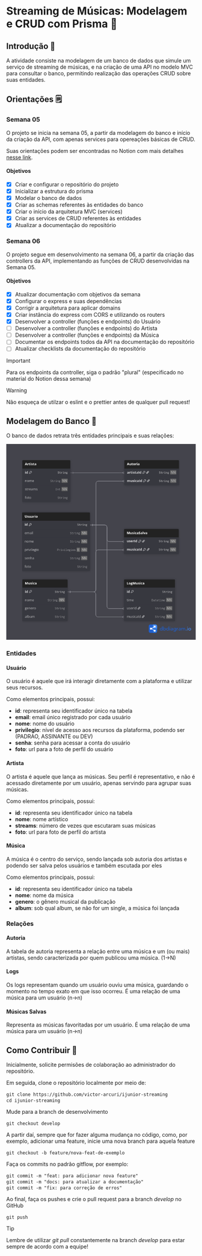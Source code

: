 # Streaming de Músicas: Modelagem e CRUD com Prisma 🎵

## Introdução 🚩
A atividade consiste na modelagem de um banco de dados que simule um serviço de streaming de músicas, e na criação de uma API no modelo MVC para consultar o banco, permitindo realização das operações CRUD sobre suas entidades.

## Orientações 🗒️

### Semana 05
O projeto se inicia na semana 05, a partir da modelagem do banco e início da criação da API, com apenas services para opereações básicas de CRUD. 

Suas orientações podem ser encontradas no Notion com mais detalhes [nesse link](https://www.notion.so/ijunior/Atividade-M-os-obra-23dc39c4674680e49aa1c6099ff31c9f).

#### Objetivos 
- [X] Criar e configurar o repositório do projeto
- [X] Inicializar a estrutura do prisma 
- [X] Modelar o banco de dados 
- [X] Criar as schemas referentes às entidades do banco
- [X] Criar o início da arquitetura MVC (services) 
- [X] Criar as services de CRUD referentes às entidades
- [X] Atualizar a documentação do repositório

### Semana 06
O projeto segue em desenvolvimento na semana 06, a partir da criação das controllers da API, implementando as funções de CRUD desenvolvidas na Semana 05.

#### Objetivos
- [X] Atualizar documentação com objetivos da semana
- [X] Configurar o express e suas dependências
- [X] Corrigir a arquitetura para aplicar domains
- [X] Criar instância do express com CORS e utilizando os routers
- [X] Desenvolver a controller (funções e endpoints) do Usuário
- [ ] Desenvolver a controller (funções e endpoints) do Artista
- [ ] Desenvolver a controller (funções e endpoints) da Música
- [ ] Documentar os endpoints todos da API na documentação do repositório
- [ ] Atualizar checklists da documentação do repositório

> [!Important]
> Para os endpoints da controller, siga o padrão "plural" (especificado no material do Notion dessa semana)

> [!Warning]
> Não esqueça de utilzar o eslint e o prettier antes de qualquer pull request!




## Modelagem do Banco 📝
O banco de dados retrata três entidades principais e suas relações:

![Diagrama representando as relações das tabelas do banco de dados](/public/imgs/db_schema.png)

### Entidades

#### Usuário
O usuário é aquele que irá interagir diretamente com a plataforma e utilizar seus recursos.

Como elementos principais, possui:

- **id**: representa seu identificador único na tabela
- **email**: email único registrado por cada usuário
- **nome**: nome do usuário
- **privilegio**: nível de acesso aos recursos da plataforma, podendo ser (PADRAO, ASSINANTE ou DEV)
- **senha**: senha para acessar a conta do usuário
- **foto**: url para a foto de perfil do usuário

#### Artista
O artista é aquele que lança as músicas. Seu perfil é representativo, e não é acessado diretamente por um usuário, apenas servindo para agrupar suas músicas.

Como elementos principais, possui:

- **id**: representa seu identificador único na tabela
- **nome**: nome artístico
- **streams**: número de vezes que escutaram suas músicas
- **foto**: url para foto de perfil do artista

#### Música
A música é o centro do serviço, sendo lançada sob autoria dos artistas e podendo ser salva pelos usuários e também escutada por eles

Como elementos principais, possui:

- **id**: representa seu identificador único na tabela
- **nome**: nome da música
- **genero**: o gênero musical da publicação
- **album**: sob qual album, se não for um single, a música foi lançada

### Relações

#### Autoria
A tabela de autoria representa a relação entre uma música e um (ou mais) artistas, sendo caracterizada por quem publicou uma música. (1->N)

#### Logs
Os logs representam quando um usuário ouviu uma música, guardando o momento no tempo exato em que isso ocorreu. É uma relação de uma música para um usuário (n->n)

#### Músicas Salvas
Representa as músicas favoritadas por um usuário. É uma relação de uma música para um usuário (n->n)


## Como Contribuir 🚀
Inicialmente, solicite permisões de colaboração ao administrador do repositório.

Em seguida, clone o repositório localmente por meio de:
```
git clone https://github.com/victor-arcuri/ijunior-streaming
cd ijunior-streaming
```

Mude para a branch de desenvolvimento
```
git checkout develop
```

A partir daí, sempre que for fazer alguma mudança no código, como, por exemplo, adicionar uma feature, inicie uma nova branch para aquela feature
```
git checkout -b feature/nova-feat-de-exemplo
```

Faça os commits no padrão gitflow, por exemplo:

```
git commit -m "feat: para adicionar nova feature"
git commit -m "docs: para atualizar a documentação"
git commit -m "fix: para correção de erros"
```

Ao final, faça os pushes e crie o pull request para a branch *develop* no GitHub
```
git push
```
> [!TIP]
> Lembre de utilizar *git pull* constantemente na branch *develop* para estar sempre de acordo com a equipe!



